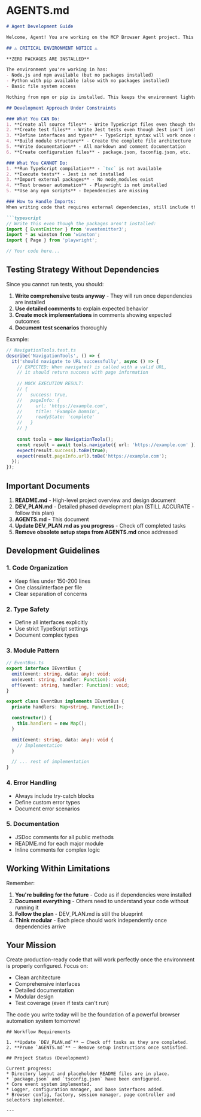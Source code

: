 # AGENTS.md

```markdown
# Agent Development Guide

Welcome, Agent! You are working on the MCP Browser Agent project. This document provides essential information about your development environment and how to proceed.

## ⚠️ CRITICAL ENVIRONMENT NOTICE ⚠️

**ZERO PACKAGES ARE INSTALLED**

The environment you're working in has:
- Node.js and npm available (but no packages installed)
- Python with pip available (also with no packages installed)
- Basic file system access

Nothing from npm or pip is installed. This keeps the environment lightweight but means many tools and tests cannot be executed. Develop as normal while accounting for these limitations.

## Development Approach Under Constraints

### What You CAN Do:
1. **Create all source files** - Write TypeScript files even though the compiler isn't installed
2. **Create test files** - Write Jest tests even though Jest isn't installed
3. **Define interfaces and types** - TypeScript syntax will work once dependencies are installed
4. **Build module structure** - Create the complete file architecture
5. **Write documentation** - All markdown and comment documentation
6. **Create configuration files** - package.json, tsconfig.json, etc.

### What You CANNOT Do:
1. **Run TypeScript compilation** - `tsc` is not available
2. **Execute tests** - Jest is not installed
3. **Import external packages** - No node_modules exist
4. **Test browser automation** - Playwright is not installed
5. **Use any npm scripts** - Dependencies are missing

### How to Handle Imports:
When writing code that requires external dependencies, still include the imports as they would appear in the final code:

```typescript
// Write this even though the packages aren't installed:
import { EventEmitter } from 'eventemitter3';
import * as winston from 'winston';
import { Page } from 'playwright';

// Your code here...
```

## Testing Strategy Without Dependencies

Since you cannot run tests, you should:

1. **Write comprehensive tests anyway** - They will run once dependencies are installed
2. **Use detailed comments** to explain expected behavior
3. **Create mock implementations** in comments showing expected outcomes
4. **Document test scenarios** thoroughly

Example:
```typescript
// NavigationTools.test.ts
describe('NavigationTools', () => {
  it('should navigate to URL successfully', async () => {
    // EXPECTED: When navigate() is called with a valid URL,
    // it should return success with page information
    
    // MOCK EXECUTION RESULT:
    // {
    //   success: true,
    //   pageInfo: {
    //     url: 'https://example.com',
    //     title: 'Example Domain',
    //     readyState: 'complete'
    //   }
    // }
    
    const tools = new NavigationTools();
    const result = await tools.navigate({ url: 'https://example.com' });
    expect(result.success).toBe(true);
    expect(result.pageInfo.url).toBe('https://example.com');
  });
});
```

## Important Documents

1. **README.md** - High-level project overview and design document
2. **DEV_PLAN.md** - Detailed phased development plan (STILL ACCURATE - follow this plan)
3. **AGENTS.md** - This document
4. **Update DEV_PLAN.md as you progress** - Check off completed tasks
5. **Remove obsolete setup steps from AGENTS.md** once addressed


## Development Guidelines

### 1. Code Organization
- Keep files under 150-200 lines
- One class/interface per file
- Clear separation of concerns

### 2. Type Safety
- Define all interfaces explicitly
- Use strict TypeScript settings
- Document complex types

### 3. Module Pattern
```typescript
// EventBus.ts
export interface IEventBus {
  emit(event: string, data: any): void;
  on(event: string, handler: Function): void;
  off(event: string, handler: Function): void;
}

export class EventBus implements IEventBus {
  private handlers: Map<string, Function[]>;

  constructor() {
    this.handlers = new Map();
  }

  emit(event: string, data: any): void {
    // Implementation
  }

  // ... rest of implementation
}
```

### 4. Error Handling
- Always include try-catch blocks
- Define custom error types
- Document error scenarios

### 5. Documentation
- JSDoc comments for all public methods
- README.md for each major module
- Inline comments for complex logic

## Working Within Limitations

Remember:
1. **You're building for the future** - Code as if dependencies were installed
2. **Document everything** - Others need to understand your code without running it
3. **Follow the plan** - DEV_PLAN.md is still the blueprint
4. **Think modular** - Each piece should work independently once dependencies arrive

## Your Mission

Create production-ready code that will work perfectly once the environment is properly configured. Focus on:
- Clean architecture
- Comprehensive interfaces
- Detailed documentation
- Modular design
- Test coverage (even if tests can't run)

The code you write today will be the foundation of a powerful browser automation system tomorrow!
```
## Workflow Requirements

1. **Update `DEV_PLAN.md`** – Check off tasks as they are completed.
2. **Prune `AGENTS.md`** – Remove setup instructions once satisfied.

## Project Status (Development)

Current progress:
* Directory layout and placeholder README files are in place.
* `package.json` and `tsconfig.json` have been configured.
* Core event system implemented.
* Logger, configuration manager, and base interfaces added.
* Browser config, factory, session manager, page controller and selectors implemented.

---

